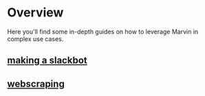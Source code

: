# Overview
Here you'll find some in-depth guides on how to leverage Marvin in complex use cases.

## [making a slackbot](/src/guides/slackbot/)

## [webscraping](/src/guides/webscraping/)
